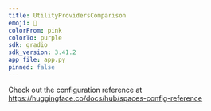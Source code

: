 ```yaml
---
title: UtilityProvidersComparison
emoji: 🏃
colorFrom: pink
colorTo: purple
sdk: gradio
sdk_version: 3.41.2
app_file: app.py
pinned: false
---
```


Check out the configuration reference at https://huggingface.co/docs/hub/spaces-config-reference
